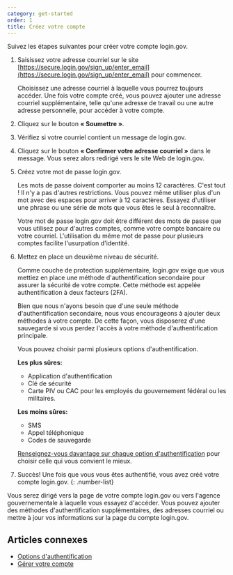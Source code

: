 ```yaml
---
category: get-started
order: 1
title: Créez votre compte
---
```


Suivez les étapes suivantes pour créer votre compte login.gov.

1. Saisissez votre adresse courriel sur le site [https://secure.login.gov/sign_up/enter_email](https://secure.login.gov/sign_up/enter_email) pour commencer.

   Choisissez une adresse courriel à laquelle vous pourrez toujours accéder. Une fois votre compte créé, vous pouvez ajouter une adresse courriel supplémentaire, telle qu'une adresse de travail ou une autre adresse personnelle, pour accéder à votre compte.

1. Cliquez sur le bouton **« Soumettre »**.
1. Vérifiez si votre courriel contient un message de login.gov.
1. Cliquez sur le bouton **« Confirmer votre adresse courriel »** dans le message. Vous serez alors redirigé vers le site Web de login.gov.
1. Créez votre mot de passe login.gov.

   Les mots de passe doivent comporter au moins 12 caractères. C'est tout ! Il n'y a pas d'autres restrictions. Vous pouvez même utiliser plus d'un mot avec des espaces pour arriver à 12 caractères. Essayez d'utiliser une phrase ou une série de mots que vous êtes le seul à reconnaître.

   Votre mot de passe login.gov doit être différent des mots de passe que vous utilisez pour d'autres comptes, comme votre compte bancaire ou votre courriel. L'utilisation du même mot de passe pour plusieurs comptes facilite l'usurpation d'identité.

1. Mettez en place un deuxième niveau de sécurité.

   Comme couche de protection supplémentaire, login.gov exige que vous mettiez en place une méthode d'authentification secondaire pour assurer la sécurité de votre compte. Cette méthode est appelée authentification à deux facteurs (2FA).

   Bien que nous n'ayons besoin que d'une seule méthode d'authentification secondaire, nous vous encourageons à ajouter deux méthodes à votre compte. De cette façon, vous disposerez d'une sauvegarde si vous perdez l'accès à votre méthode d'authentification principale.

   Vous pouvez choisir parmi plusieurs options d'authentification.

   **Les plus sûres:**

   - Application d'authentification
   - Clé de sécurité
   - Carte PIV ou CAC pour les employés du gouvernement fédéral ou les militaires.

   **Les moins sûres:**

   - SMS
   - Appel téléphonique
   - Codes de sauvegarde

   [Renseignez-vous davantage sur chaque option d'authentification](site.baseurl/help/get-started/authentication-options) pour choisir celle qui vous convient le mieux.

1. Succès! Une fois que vous vous êtes authentifié, vous avez créé votre compte login.gov.
   {: .number-list}

Vous serez dirigé vers la page de votre compte login.gov ou vers l'agence gouvernementale à laquelle vous essayez d'accéder. Vous pouvez ajouter des méthodes d'authentification supplémentaires, des adresses courriel ou mettre à jour vos informations sur la page du compte login.gov.

## Articles connexes

- [Options d'authentification](site.baseurl/help/get-started/authentication-options)
- [Gérer votre compte](site.baseurl/help/manage-your-account/overview)

